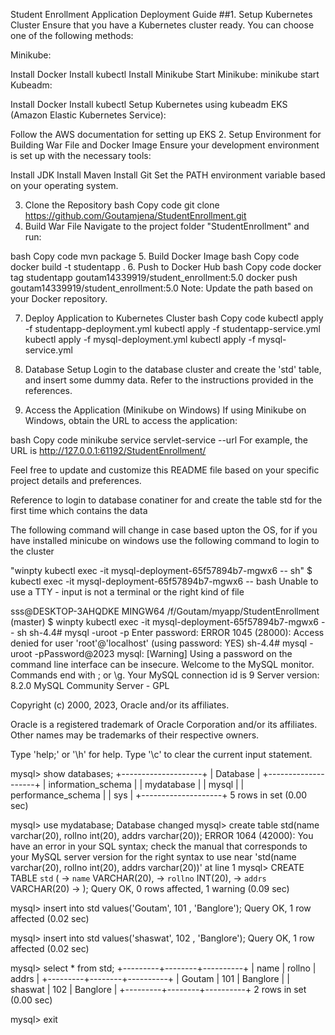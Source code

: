 Student Enrollment Application Deployment Guide
##1. Setup Kubernetes Cluster
Ensure that you have a Kubernetes cluster ready. You can choose one of the following methods:

Minikube:

Install Docker
Install kubectl
Install Minikube
Start Minikube: minikube start
Kubeadm:

Install Docker
Install kubectl
Setup Kubernetes using kubeadm
EKS (Amazon Elastic Kubernetes Service):

Follow the AWS documentation for setting up EKS
2. Setup Environment for Building War File and Docker Image
Ensure your development environment is set up with the necessary tools:

Install JDK
Install Maven
Install Git
Set the PATH environment variable based on your operating system.

3. Clone the Repository
bash
Copy code
git clone https://github.com/Goutamjena/StudentEnrollment.git
4. Build War File
Navigate to the project folder "StudentEnrollment" and run:

bash
Copy code
mvn package
5. Build Docker Image
bash
Copy code
docker build -t studentapp .
6. Push to Docker Hub
bash
Copy code
docker tag studentapp goutam14339919/student_enrollment:5.0
docker push goutam14339919/student_enrollment:5.0
Note: Update the path based on your Docker repository.

7. Deploy Application to Kubernetes Cluster
bash
Copy code
kubectl apply -f studentapp-deployment.yml
kubectl apply -f studentapp-service.yml
kubectl apply -f mysql-deployment.yml
kubectl apply -f mysql-service.yml
8. Database Setup
Login to the database cluster and create the 'std' table, and insert some dummy data. Refer to the instructions provided in the references.

9. Access the Application (Minikube on Windows)
If using Minikube on Windows, obtain the URL to access the application:

bash
Copy code
minikube service servlet-service --url
For example, the URL is http://127.0.0.1:61192/StudentEnrollment/

Feel free to update and customize this README file based on your specific project details and preferences.











Reference to login to database conatiner for and create the table std for the first time which contains the data

The following command will change in case based upton the OS, for if you have installed minicube on windows use the following command to login to the cluster



"winpty kubectl exec -it mysql-deployment-65f57894b7-mgwx6 -- sh" 
$ kubectl exec -it mysql-deployment-65f57894b7-mgwx6 -- bash
Unable to use a TTY - input is not a terminal or the right kind of file


sss@DESKTOP-3AHQDKE MINGW64 /f/Goutam/myapp/StudentEnrollment (master)
$ winpty kubectl exec -it mysql-deployment-65f57894b7-mgwx6 -- sh
sh-4.4# mysql -uroot -p
Enter password:
ERROR 1045 (28000): Access denied for user 'root'@'localhost' (using password: YES)
sh-4.4# mysql -uroot -pPassword@2023
mysql: [Warning] Using a password on the command line interface can be insecure.
Welcome to the MySQL monitor.  Commands end with ; or \g.
Your MySQL connection id is 9
Server version: 8.2.0 MySQL Community Server - GPL

Copyright (c) 2000, 2023, Oracle and/or its affiliates.

Oracle is a registered trademark of Oracle Corporation and/or its
affiliates. Other names may be trademarks of their respective
owners.

Type 'help;' or '\h' for help. Type '\c' to clear the current input statement.

mysql> show databases;
+--------------------+
| Database           |
+--------------------+
| information_schema |
| mydatabase         |
| mysql              |
| performance_schema |
| sys                |
+--------------------+
5 rows in set (0.00 sec)

mysql> use mydatabase;
Database changed
mysql> create table std(name varchar(20), rollno int(20), addrs varchar(20));
ERROR 1064 (42000): You have an error in your SQL syntax; check the manual that corresponds to your MySQL server version for the right syntax to use near 'std(name varchar(20), rollno int(20),
 addrs varchar(20))' at line 1
mysql> CREATE TABLE `std` (
    ->   `name` VARCHAR(20),
    ->   `rollno` INT(20),
    ->   `addrs` VARCHAR(20)
    -> );
Query OK, 0 rows affected, 1 warning (0.09 sec)

mysql> insert into std values('Goutam', 101 , 'Banglore');
Query OK, 1 row affected (0.02 sec)

mysql> insert into std values('shaswat', 102 , 'Banglore');
Query OK, 1 row affected (0.02 sec)

mysql> select * from std;
+---------+--------+----------+
| name    | rollno | addrs    |
+---------+--------+----------+
| Goutam  |    101 | Banglore |
| shaswat |    102 | Banglore |
+---------+--------+----------+
2 rows in set (0.00 sec)

mysql> exit
